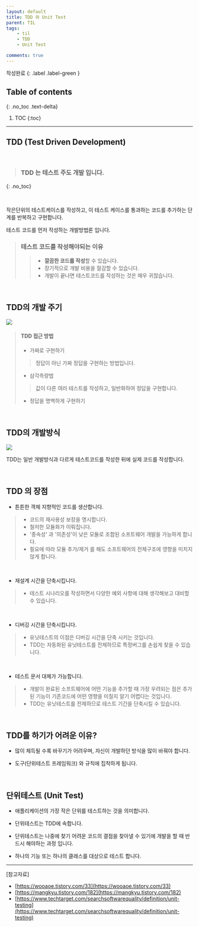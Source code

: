```yaml
---
layout: default
title: TDD 와 Unit Test
parent: TIL
tags:
    - til
    - TDD
    - Unit Test

comments: true
---
```


작성완료
{: .label .label-green }

## Table of contents
{: .no_toc .text-delta}

1. TOC
{:toc}

---

## TDD (Test Driven Development)

<br>

> ### **TDD** 는 **테스트 주도 개발** 입니다.
{: .no_toc}

<br>

작은단위의 테스트케이스를 작성하고, 이 테스트 케이스를 통과하는 코드를 추가하는 단계를 반복하고 구현합니다.

테스트 코드를 먼저 작성하는 개발방법론 입니다.


> ### 테스트 코드를 작성해야되는 이유
> 
>> - **깔끔한 코드를 작성**할 수 있습니다.
>> - 장기적으로 개발 비용을 절감할 수 있습니다.
>> - 개발이 끝나면 테스트코드를 작성하는 것은 매우 귀찮습니다.

<br>

## TDD의 개발 주기

![](https://img1.daumcdn.net/thumb/R1280x0/?scode=mtistory2&fname=https%3A%2F%2Fblog.kakaocdn.net%2Fdn%2FmG0Pb%2FbtqBZMj04hL%2FiFrPHyeudxXYfxkWANylY0%2Fimg.png)


> #### TDD 접근 방법
> - 가짜로 구현하기
>> 정답이 아닌 가짜 정답을 구현하는 방법입니다.
> - 삼각측량법
>> 값이 다른 여러 테스트를 작성하고, 일반화하여 정답을 구현합니다.
> - 정답을 명백하게 구현하기


<br>

## TDD의 개발방식

![](https://img1.daumcdn.net/thumb/R1280x0/?scode=mtistory2&fname=https%3A%2F%2Fblog.kakaocdn.net%2Fdn%2Fn7tzF%2FbtqBYtFtylr%2FPNz12MTxKTiEblbhdCCDKK%2Fimg.png)

TDD는 일반 개발방식과 다르게 테스트코드를 작성한 뒤에 실제 코드를 작성합니다.

<br>

## TDD 의 장점

- 튼튼한 객체 지향적인 코드를 생산합니다.

> - 코드의 재사용성 보장을 명시합니다.
> - 철저한 모듈화가 이뤄집니다.
> - '종속성' 과 '의존성'이 낮은 모듈로 조합된 소프트웨어 개발을 가능하게 합니다.
> - 필요에 따라 모듈 추가/제거 를 해도 소프트웨어의 전체구조에 영향을 미치지 않게 합니다.

<br>

- 재설계 시간을 단축시킵니다.

> - 테스트 시나리오를 작성하면서 다양한 예외 사항에 대해 생각해보고 대비할 수 있습니다.
>

<br>

- 디버깅 시간을 단축시킵니다.

> - 유닛테스트의 이점은 디버깅 시간을 단축 시키는 것입니다.
> - TDD는 자동화된 유닛테스트를 전제하므로 특정버그를 손쉽게 찾을 수 있습니다.

<br>

- 테스트 문서 대체가 가능합니다.

> - 개발이 완료된 소프트웨어에 어떤 기능을 추가할 때 가장 우려되는 점은 추가된 기능이 기존코드에 어떤 영향을 미칠지 알기 어렵다는 것입니다.
> - TDD는 유닛테스트를 전제하므로 테스트 기간을 단축시킬 수 있습니다.

<br>

## TDD를 하기가 어려운 이유?

- 많이 체득될 수록 바꾸기가 어려우며, 자신이 개발하던 방식을 많이 바꿔야 합니다.

- 도구(단위테스트 프레임워크) 와 규칙에 집착하게 됩니다.

<br>

## 단위테스트 (Unit Test)

- 애플리케이션의 가장 작은 단위를 테스트하는 것을 의미합니다.
- 단위테스트는 TDD에 속합니다.
  
- 단위테스트는 나중에 찾기 어려운 코드의 결점을 찾아낼 수 있기에 개발을 할 때 반드시 해야하는 과정 입니다.

- 하나의 기능 또는 하나의 클래스를 대상으로 테스트 합니다.



---

[참고자료]

- [https://wooaoe.tistory.com/33](https://wooaoe.tistory.com/33)
- [https://mangkyu.tistory.com/182](https://mangkyu.tistory.com/182)
- [https://www.techtarget.com/searchsoftwarequality/definition/unit-testing](https://www.techtarget.com/searchsoftwarequality/definition/unit-testing)

